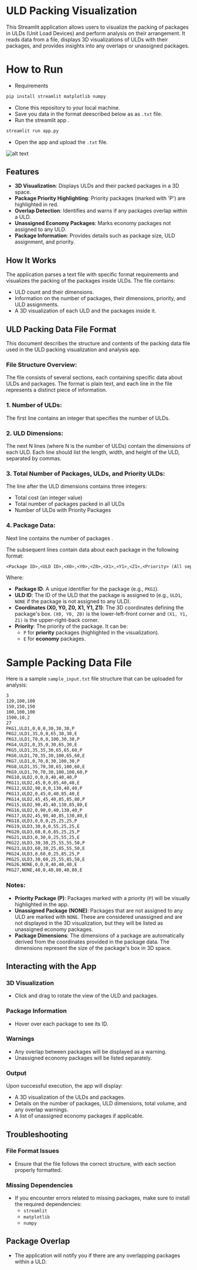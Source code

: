# ULD Packing Visualization 

This Streamlit application allows users to visualize the packing of packages in ULDs (Unit Load Devices) and perform analysis on their arrangement. It reads data from a file, displays 3D visualizations of ULDs with their packages, and provides insights into any overlaps or unassigned packages.


# How to Run  
- Requirements 
```bash
pip install streamlit matplotlib numpy 
```
- Clone this repository to your local machine. 
- Save you data in the format deescribed below as as `.txt` file. 
- Run the streamlit app .
```bash 
streamlit run app.py
```
- Open the app and upload the `.txt` file.

![alt text](image.png)

## Features

- **3D Visualization**: Displays ULDs and their packed packages in a 3D space.
- **Package Priority Highlighting**: Priority packages (marked with 'P') are highlighted in red.
- **Overlap Detection**: Identifies and warns if any packages overlap within a ULD.
- **Unassigned Economy Packages**: Marks economy packages not assigned to any ULD.
- **Package Information**: Provides details such as package size, ULD assignment, and priority.

## How It Works

The application parses a text file with specific format requirements and visualizes the packing of the packages inside ULDs. The file contains:
- ULD count and their dimensions.
- Information on the number of packages, their dimensions, priority, and ULD assignments.
- A 3D visualization of each ULD and the packages inside it.

## ULD Packing Data File Format

This document describes the structure and contents of the packing data file used in the ULD packing visualization and analysis app.

### File Structure Overview:
The file consists of several sections, each containing specific data about ULDs and packages. The format is plain text, and each line in the file represents a distinct piece of information.

### 1. Number of ULDs:
The first line contains an integer that specifies the number of ULDs.

### 2. ULD Dimensions:
The next N lines (where N is the number of ULDs) contain the dimensions of each ULD. Each line should list the length, width, and height of the ULD, separated by commas.

### 3. Total Number of Packages, ULDs, and Priority ULDs:
The line after the ULD dimensions contains three integers:
- Total cost (an integer value)
- Total number of packages packed in all ULDs
- Number of ULDs with Priority Packages
  
### 4. Package Data:
Next line contains the number of packages .

The subsequent lines contain data about each package in the following format:

```txt
<Package ID>,<ULD ID>,<X0>,<Y0>,<Z0>,<X1>,<Y1>,<Z1>,<Priority> (All separated by commas and NO SPACES)
```

Where:
- **Package ID**: A unique identifier for the package (e.g., `PKG1`).
- **ULD ID**: The ID of the ULD that the package is assigned to (e.g., `ULD1`, `NONE` if the package is not assigned to any ULD).
- **Coordinates (X0, Y0, Z0, X1, Y1, Z1)**: The 3D coordinates defining the package's box. `(X0, Y0, Z0)` is the lower-left-front corner and `(X1, Y1, Z1)` is the upper-right-back corner.
- **Priority**: The priority of the package. It can be:
  - `P` for **priority** packages (highlighted in the visualization).
  - `E` for **economy** packages.
 
# Sample Packing Data File

Here is a sample `sample_input.txt` file structure that can be uploaded for analysis:

```txt
3
120,100,100
150,150,150
100,100,100
1500,10,2
27
PKG1,ULD1,0,0,0,30,30,30,P
PKG2,ULD1,35,0,0,65,30,30,E
PKG3,ULD1,70,0,0,100,30,30,P
PKG4,ULD1,0,35,0,30,65,30,E
PKG5,ULD1,35,35,30,65,65,60,P
PKG6,ULD1,70,35,30,100,65,60,E
PKG7,ULD1,0,70,0,30,100,30,P
PKG8,ULD1,35,70,30,65,100,60,E
PKG9,ULD1,70,70,30,100,100,60,P
PKG10,ULD2,0,0,0,40,40,40,P
PKG11,ULD2,45,0,0,85,40,40,E
PKG12,ULD2,90,0,0,130,40,40,P
PKG13,ULD2,0,45,0,40,85,40,E
PKG14,ULD2,45,45,40,85,85,80,P
PKG15,ULD2,90,45,40,130,85,80,E
PKG16,ULD2,0,90,0,40,130,40,P
PKG17,ULD2,45,90,40,85,130,80,E
PKG18,ULD3,0,0,0,25,25,25,P
PKG19,ULD3,30,0,0,55,25,25,E
PKG20,ULD3,60,0,0,85,25,25,P
PKG21,ULD3,0,30,0,25,55,25,E
PKG22,ULD3,30,30,25,55,55,50,P
PKG23,ULD3,60,30,25,85,55,50,E
PKG24,ULD3,0,60,0,25,85,25,P
PKG25,ULD3,30,60,25,55,85,50,E
PKG26,NONE,0,0,0,40,40,40,E
PKG27,NONE,40,0,40,80,40,80,E
```
### Notes:
- **Priority Package (P)**: Packages marked with a priority (`P`) will be visually highlighted in the app.
- **Unassigned Package (NONE)**: Packages that are not assigned to any ULD are marked with `NONE`. These are considered unassigned and are not displayed in the 3D visualization, but they will be listed as unassigned economy packages.
- **Package Dimensions**: The dimensions of a package are automatically derived from the coordinates provided in the package data. The dimensions represent the size of the package's box in 3D space.


## Interacting with the App

### 3D Visualization
- Click and drag to rotate the view of the ULD and packages.

### Package Information
- Hover over each package to see its ID.

### Warnings
- Any overlap between packages will be displayed as a warning.
- Unassigned economy packages will be listed separately.

### Output
Upon successful execution, the app will display:
- A 3D visualization of the ULDs and packages.
- Details on the number of packages, ULD dimensions, total volume, and any overlap warnings.
- A list of unassigned economy packages if applicable.

## Troubleshooting

### File Format Issues
- Ensure that the file follows the correct structure, with each section properly formatted.

### Missing Dependencies
- If you encounter errors related to missing packages, make sure to install the required dependencies: 
    - `streamlit`
    - `matplotlib`
    - `numpy`

## Package Overlap
- The application will notify you if there are any overlapping packages within a ULD.
